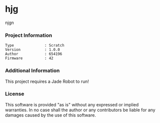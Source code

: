 hjg
================

njgn

### Project Information
```
Type              : Scratch
Version           : 1.0.0
Author            : 654196
Firmware          : 42
```

### Additional Information
This project requires a Jade Robot to run!

### License
This software is provided "as is" without any expressed or implied warranties.  In no case shall the author or any contributors be liable for any damages caused by the use of this software.

